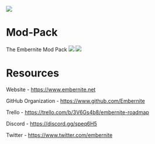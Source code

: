 ![](https://i2.wp.com/embernite.net/wp-content/uploads/2018/10/cropped-Logo2.png?w=400)
# Mod-Pack
The Embernite Mod Pack
![](https://i0.wp.com/www.embernite.net/wp-content/uploads/2018/12/Annotation-2018-12-19-220347.jpg?w=750)
![](https://i.imgur.com/3VyMbFs.png)

# Resources
Website - https://www.embernite.net

GitHub Organization - https://www.github.com/Embernite

Trello - https://trello.com/b/3V6Gs4b8/embernite-roadmap

Discord - https://discord.gg/speq6H5

Twitter - https://www.twitter.com/embernite

